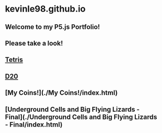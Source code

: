 # kevinle98.github.io
<h2>Welcome to my P5.js Portfolio! </h2>
<h2>Please take a look!</h2>

## [Tetris](./Tetris/index.html)
## [D20](./D20/index.html)
## [My Coins!](./My Coins!/index.html)
## [Underground Cells and Big Flying Lizards - Final](./Underground Cells and Big Flying Lizards - Final/index.html)
